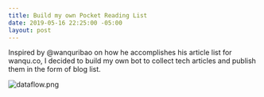 ```yaml
---
title: Build my own Pocket Reading List
date: 2019-05-16 22:25:00 -05:00
layout: post
---
```


Inspired by @wanquribao on how he accomplishes his article list for wanqu.co, I decided to build my own bot to collect tech articles and publish them in the form of blog list.
<!--more-->

   ![dataflow.png](/uploads/dataflow.png)
 
 
